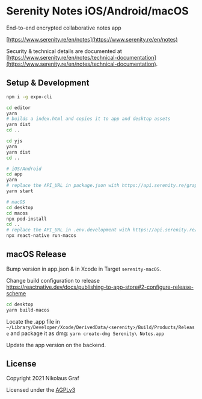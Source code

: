 # Serenity Notes iOS/Android/macOS

End-to-end encrypted collaborative notes app

[https://www.serenity.re/en/notes](https://www.serenity.re/en/notes)

Security & technical details are documented at [https://www.serenity.re/en/notes/technical-documentation](https://www.serenity.re/en/notes/technical-documentation).

## Setup & Development

```sh
npm i -g expo-cli

cd editor
yarn
# builds a index.html and copies it to app and desktop assets
yarn dist
cd ..

cd yjs
yarn
yarn dist
cd ..

# iOS/Android
cd app
yarn
# replace the API_URL in package.json with https://api.serenity.re/graphql
yarn start

# macOS
cd desktop
cd macos
npx pod-install
cd ..
# replace the API_URL in .env.development with https://api.serenity.re/graphql
npx react-native run-macos
```

## macOS Release

Bump version in app.json & in Xcode in Target `serenity-macOS`.

Change build configuration to release https://reactnative.dev/docs/publishing-to-app-store#2-configure-release-scheme

```sh
cd desktop
yarn build-macos
```

Locate the .app file in `~/Library/Developer/Xcode/DerivedData/<serenity>/Build/Products/Release` and package it as dmg: `yarn create-dmg Serenity\ Notes.app`

Update the app version on the backend.

## License

Copyright 2021 Nikolaus Graf

Licensed under the [AGPLv3](https://www.gnu.org/licenses/agpl-3.0.html)
